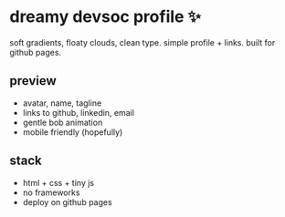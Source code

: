 # dreamy devsoc profile ✨

soft gradients, floaty clouds, clean type. simple profile + links. built for github pages.

## preview
- avatar, name, tagline
- links to github, linkedin, email
- gentle bob animation
- mobile friendly (hopefully)

## stack
- html + css + tiny js
- no frameworks
- deploy on github pages
